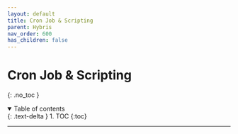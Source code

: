 ```yaml
---
layout: default
title: Cron Job & Scripting
parent: Hybris
nav_order: 600
has_children: false
---
```


# Cron Job & Scripting

{: .no_toc }

<details open markdown="block">
  <summary>
    Table of contents
  </summary>
  {: .text-delta }
1. TOC
{:toc}
</details>

---